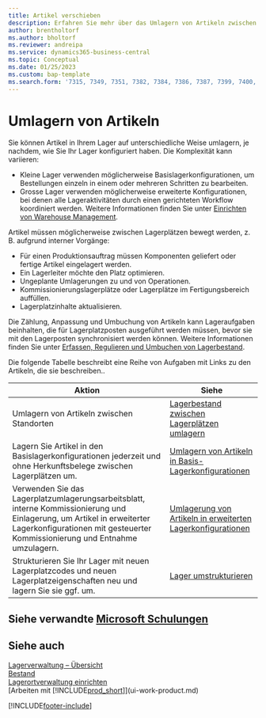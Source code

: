 ```yaml
---
title: Artikel verschieben
description: Erfahren Sie mehr über das Umlagern von Artikeln zwischen Lagerplätzen in Ihrem Lager.
author: brentholtorf
ms.author: bholtorf
ms.reviewer: andreipa
ms.service: dynamics365-business-central
ms.topic: Conceptual
ms.date: 01/25/2023
ms.custom: bap-template
ms.search.form: '7315, 7349, 7351, 7382, 7384, 7386, 7387, 7399, 7400, 9314, 9330, 9345'
---
```

# <a name="moving-items"></a><a name="moving-items"></a>Umlagern von Artikeln

Sie können Artikel in Ihrem Lager auf unterschiedliche Weise umlagern, je nachdem, wie Sie Ihr Lager konfiguriert haben. Die Komplexität kann variieren:

* Kleine Lager verwenden möglicherweise Basislagerkonfigurationen, um Bestellungen einzeln in einem oder mehreren Schritten zu bearbeiten.
* Grosse Lager verwenden möglicherweise erweiterte Konfigurationen, bei denen alle Lageraktivitäten durch einen gerichteten Workflow koordiniert werden. Weitere Informationen finden Sie unter [Einrichten von Warehouse Management](warehouse-setup-warehouse.md).

Artikel müssen möglicherweise zwischen Lagerplätzen bewegt werden, z. B. aufgrund interner Vorgänge:

* Für einen Produktionsauftrag müssen Komponenten geliefert oder fertige Artikel eingelagert werden.
* Ein Lagerleiter möchte den Platz optimieren.
* Ungeplante Umlagerungen zu und von Operationen.
* Kommissionierungslagerplätze oder Lagerplätze im Fertigungsbereich auffüllen.
* Lagerplatzinhalte aktualisieren.

Die Zählung, Anpassung und Umbuchung von Artikeln kann Lageraufgaben beinhalten, die für Lagerplatzposten ausgeführt werden müssen, bevor sie mit den Lagerposten synchronisiert werden können. Weitere Informationen finden Sie unter [Erfassen, Regulieren und Umbuchen von Lagerbestand](inventory-how-count-adjust-reclassify.md).  

 Die folgende Tabelle beschreibt eine Reihe von Aufgaben mit Links zu den Artikeln, die sie beschreiben..

|**Aktion**|**Siehe**|  
|------------|-------------|  
|Umlagern von Artikeln zwischen Standorten|[Lagerbestand zwischen Lagerplätzen umlagern](inventory-how-transfer-between-locations.md)|
|Lagern Sie Artikel in den Basislagerkonfigurationen jederzeit und ohne Herkunftsbelege zwischen Lagerplätzen um.|[Umlagern von Artikeln in Basis-Lagerkonfigurationen](warehouse-how-to-move-items-ad-hoc-in-basic-warehousing.md)|
|Verwenden Sie das Lagerplatzumlagerungsarbeitsblatt, interne Kommissionierung und Einlagerung, um Artikel in erweiterter Lagerkonfigurationen mit gesteuerter Kommissionierung und Entnahme umzulagern.|[Umlagerung von Artikeln in erweiterten Lagerkonfigurationen](warehouse-how-to-move-items-in-advanced-warehousing.md)|  
|Strukturieren Sie Ihr Lager mit neuen Lagerplatzcodes und neuen Lagerplatzeigenschaften neu und lagern Sie sie ggf. um.|[Lager umstrukturieren](warehouse-how-to-restructure-warehouses.md)|  

## <a name="see-related-microsoft-training"></a><a name="see-related-microsoft-training"></a>Siehe verwandte [Microsoft Schulungen](/training/modules/manage-internal-warehouse-processes/)

## <a name="see-also"></a><a name="see-also"></a>Siehe auch

[Lagerverwaltung – Übersicht](design-details-warehouse-management.md)  
[Bestand](inventory-manage-inventory.md)  
[Lagerortverwaltung einrichten](warehouse-setup-warehouse.md)  
[Arbeiten mit [!INCLUDE[prod_short](includes/prod_short.md)]](ui-work-product.md)


[!INCLUDE[footer-include](includes/footer-banner.md)]
